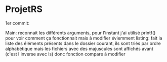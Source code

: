 # ProjetRS

1er commit: 

Main: reconnait les différents arguments, pour l'instant j'ai utilisé printf() pour voir comment ça fonctionnait mais à modifier éviemment 
listing: fait la liste des éléments présents dans le dossier courant, ils sont triés par ordre alphabétique mais les fichiers avec des
majuscules sont affichés avant (c'est l'inverse avec ls) donc fonction compare à modifier 
